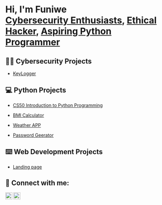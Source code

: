 <h1>Hi, I'm Funiwe <br/><a href="https://github.com/funiie">Cybersecurity Enthusiasts</a>, <a href="https://github.com/funiie">Ethical Hacker</a>, <a href="https://www.linkedin.com/in/funiwe-nyawo/">Aspiring Python Programmer</a> </h1>

<h2>👨‍💻 Cybersecurity Projects </h2>

  - [KeyLogger](https://github.com)

<h2>💻 Python Projects </h2>

  - [CS50 Introduction to Python Programming](https://github.com/funiie/CS50P-Solutions)
    
  - [BMI Calculator](https://github.com)

  - [Weather APP](https://github.com)

  - [Password Geerator](https://github.com)

<h2>⌨️ Web Development Projects </h2>

  - [Landing page](https://github.com)

    
<h2> 🤳 Connect with me:</h2>
<img align="left" alt="Funiwe | LinkedIn" width="22px" src="https://cdn.jsdelivr.net/npm/simple-icons@v3/icons/linkedin.svg" />
<img align="left" alt="Funiwe | Instagram" width="22px" src="https://cdn.jsdelivr.net/npm/simple-icons@v3/icons/instagram.svg" />

[instagram]: https://www.instagram.com/funiwenyawo/
[linkedin]: https://linkedin.com/in/funiwe-nyawo

